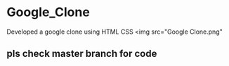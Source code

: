 # Google_Clone
Developed a google clone using HTML CSS
<img src="Google Clone.png"
<h2>pls check master branch for code</h2>
